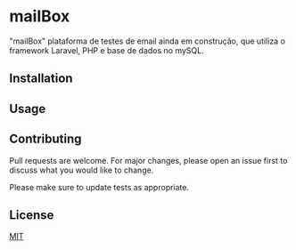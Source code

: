 # mailBox

"mailBox" plataforma de testes de email ainda em construção, que utiliza o framework Laravel, PHP e base de dados no mySQL.

## Installation

## Usage

## Contributing
Pull requests are welcome. For major changes, please open an issue first to discuss what you would like to change.

Please make sure to update tests as appropriate.

## License
[MIT](https://choosealicense.com/licenses/mit/)
